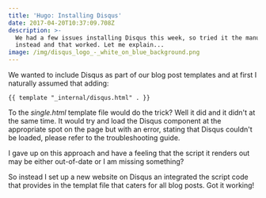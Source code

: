 ```yaml
---
title: 'Hugo: Installing Disqus'
date: 2017-04-20T10:37:09.708Z
description: >-
  We had a few issues installing Disqus this week, so tried it the manual way
  instead and that worked. Let me explain...
image: /img/disqus_logo_-_white_on_blue_background.png
---
```


We wanted to include Disqus as part of our blog post templates and at first I naturally assumed that adding:

```
{{ template "_internal/disqus.html" . }}
```

To the _single.html_ template file would do the trick? Well it did and it didn't at the same time. It would try and load the Disqus component at the appropriate spot on the page but with an error, stating that Disqus couldn't be loaded, please refer to the troubleshooting guide.

I gave up on this approach and have a feeling that the script it renders out may be either out-of-date or I am missing something?

So instead I set up a new website on Disqus an integrated the script code that provides in the templat file that caters for all blog posts. Got it working!